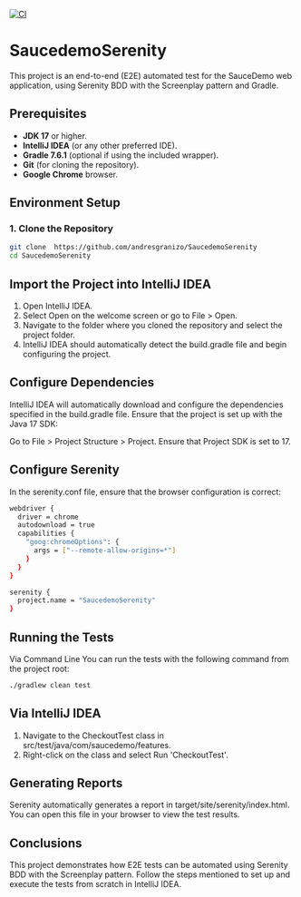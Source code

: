 [![CI](https://github.com/andresgranizo/SaucedemoSerenity/actions/workflows/ci.yml/badge.svg)](https://github.com/andresgranizo/SaucedemoSerenity/actions/workflows/ci.yml)

# SaucedemoSerenity

This project is an end-to-end (E2E) automated test for the SauceDemo web application, using Serenity BDD with the Screenplay pattern and Gradle.

## Prerequisites

- **JDK 17** or higher.
- **IntelliJ IDEA** (or any other preferred IDE).
- **Gradle 7.6.1** (optional if using the included wrapper).
- **Git** (for cloning the repository).
- **Google Chrome** browser.

## Environment Setup

### 1. Clone the Repository

```bash
git clone  https://github.com/andresgranizo/SaucedemoSerenity
cd SaucedemoSerenity
```
## Import the Project into IntelliJ IDEA

1. Open IntelliJ IDEA.
2. Select Open on the welcome screen or go to File > Open.
3. Navigate to the folder where you cloned the repository and select the project folder.
4. IntelliJ IDEA should automatically detect the build.gradle file and begin configuring the project.

## Configure Dependencies
IntelliJ IDEA will automatically download and configure the dependencies specified in the build.gradle file. Ensure that the project is set up with the Java 17 SDK:

Go to File > Project Structure > Project.
Ensure that Project SDK is set to 17.

## Configure Serenity
In the serenity.conf file, ensure that the browser configuration is correct:

```bash
webdriver {
  driver = chrome
  autodownload = true
  capabilities {
    "goog:chromeOptions": {
      args = ["--remote-allow-origins=*"]
    }
  }
}

serenity {
  project.name = "SaucedemoSerenity"
}
```
##  Running the Tests
Via Command Line
You can run the tests with the following command from the project root:
```bash
./gradlew clean test

```
## Via IntelliJ IDEA
1. Navigate to the CheckoutTest class in src/test/java/com/saucedemo/features.
2. Right-click on the class and select Run 'CheckoutTest'.

##  Generating Reports
Serenity automatically generates a report in target/site/serenity/index.html. You can open this file in your browser to view the test results.

## Conclusions
This project demonstrates how E2E tests can be automated using Serenity BDD with the Screenplay pattern. Follow the steps mentioned to set up and execute the tests from scratch in IntelliJ IDEA.
